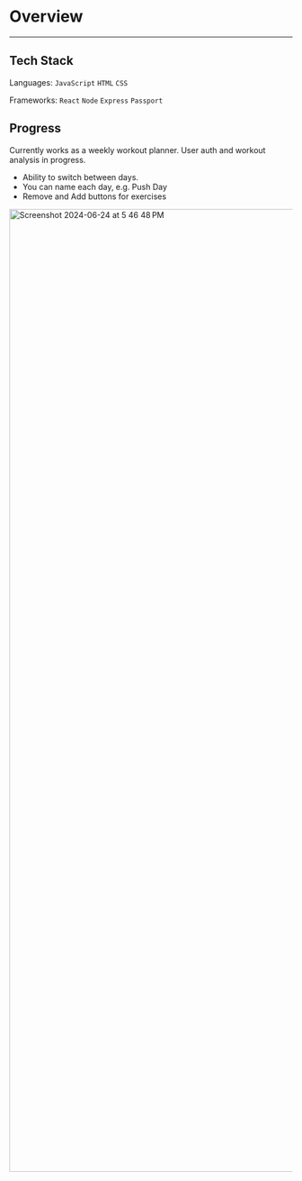 # Overview

---

## Tech Stack

Languages: `JavaScript` `HTML` `CSS`

Frameworks: `React` `Node` `Express` `Passport`

## Progress

Currently works as a weekly workout planner. User auth and workout analysis in progress.

- Ability to switch between days.
- You can name each day, e.g. Push Day
- Remove and Add buttons for exercises
<img width="1710" alt="Screenshot 2024-06-24 at 5 46 48 PM" src="https://github.com/Ph1so/FitAnalyzer/assets/56458094/45dd76d0-3fd0-4b2c-933f-abdae68b72c0">
